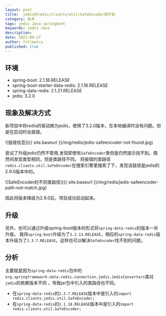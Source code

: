 ```yaml
---
layout: post
title:  jedis的redis/clients/util/SafeEncoder找不到
category: 技术
tags: jedis Java springboot
keywords: jedis Java
description: 
date: 2021-09-27
author: followtry
published: true
---
```


## 环境

- spring-boot: 2.1.18.RELEASE
- spring-boot-starter-data-redis: 2.1.18.RELEASE
- spring-data-redis: 2.1.21.RELEASE
- jedis: 3.2.0

## 现象及解决方式

新项目中将redis的驱动换为jedis，使用了3.2.0版本，在本地编译时没有问题。但是在启动时会报错。

![报错信息]({{ site.baseurl }}/img/redis/jedis-safeencoder-not-found.jpg)

尝试了升级jedis仍然不管用,发现即使有`SafeEncoder`类但是仍然提示找不到。偶然间发现类型相同，但是类路径不同。
将报错的类路径`redis.clients.util.SafeEncoder`在搜索引擎里搜索了下，发现该路径是jedis的2.9.0版本中的。


![SafeEncoder的不同类路径]({{ site.baseurl }}/img/redis/jedis-safeencoder-path-not-match.jpg)

因此将版本降级为2.9.0后，项目成功启动起来。


## 升级

另外，也可以通过升级spring-boot版本的形式将`spring-data-redis`的版本一并升级。
我将`spring-boot`升级为了`2.2.13.RELEASE`，相应的`spring-data-redis`版本升级为了`2.3.7.RELEASE`，这样也可以解决`SafeEncoder`找不到的问题。



## 分析

主要就是因为`spring-data-redis`包中的`org.springframework.data.redis.connection.jedis.JedisConverters`类对`jedis`的依赖版本不同 ，导致jar包中引入的类路径也不同。

-  在`spring-data-redis`的`2.3.7.RELEASE`版本中是引入的`import redis.clients.jedis.util.SafeEncoder;`
-  在`spring-data-redis`的`2.1.18.RELEASE`版本中是引入的`import redis.clients.util.SafeEncoder;`